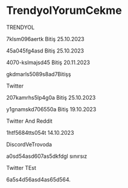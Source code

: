 # TrendyolYorumCekme
TRENDYOL

7klsm096aertk Bitiş 25.10.2023

45a045fg4asd Bitiş 25.10.2023

4070-kslmajsd45 Bitiş 20.11.2023

gkdmarls5089s8ad7Bitişş

Twitter

207kamrhs5lp4g0a Bitiş 25.10.2023

y1gnamskd706550a Bitiş 19.10.2023


Twitter And Reddit


1htf5684tts054t 14.10.2023


DiscordVeTrovoda

a0sd54asd607as5dkfdgl sınırsız


Twitter TEst

6a5s4d56asd4as65d564.


